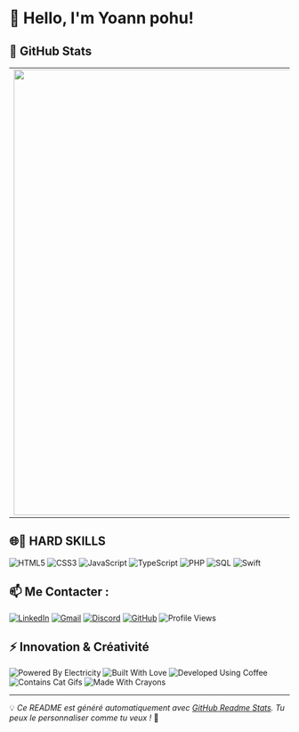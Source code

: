# 👋 Hello, I'm Yoann pohu!

## 🚀 GitHub Stats

<div align="center">
  <table>
    <tr>
      <td>
        <img src="https://github-readme-stats.vercel.app/api?username=Yoannpohu2&show_icons=true&theme=default&card_width=400" width="800px" />
      </td>
      <td>
        <img src="https://github-readme-stats.vercel.app/api/top-langs/?username=Yoannpohu2&layout=compact&theme=default&langs_count=8&card_width=400" width="800px" />
      </td>
    </tr>
  </table>
</div>


## 🌐👀 HARD SKILLS
![HTML5](https://img.shields.io/badge/HTML5-E34F26?style=for-the-badge&logo=html5&logoColor=white)
![CSS3](https://img.shields.io/badge/CSS3-1572B6?style=for-the-badge&logo=css3&logoColor=white)
![JavaScript](https://img.shields.io/badge/JavaScript-F7DF1E?style=for-the-badge&logo=javascript&logoColor=black)
![TypeScript](https://img.shields.io/badge/TypeScript-3178C6?style=for-the-badge&logo=typescript&logoColor=white)
![PHP](https://img.shields.io/badge/PHP-777BB4?style=for-the-badge&logo=php&logoColor=white)
![SQL](https://img.shields.io/badge/SQL-003B57?style=for-the-badge&logo=mysql&logoColor=white)
![Swift](https://img.shields.io/badge/Swift-FA7343?style=for-the-badge&logo=swift&logoColor=white)

## 📫 Me Contacter :
[![LinkedIn](https://img.shields.io/badge/LinkedIn-0077B5?style=for-the-badge&logo=linkedin&logoColor=white)](https://www.linkedin.com/in/yoann-pohu-03b39b213/)
[![Gmail](https://img.shields.io/badge/Gmail-D14836?style=for-the-badge&logo=gmail&logoColor=white)](mailto:yoannpohu12@gmail.com)
[![Discord](https://img.shields.io/badge/Discord-5865F2?style=for-the-badge&logo=discord&logoColor=white)](https://discord.com/users/yoann2225)
[![GitHub](https://img.shields.io/badge/GitHub-181717?style=for-the-badge&logo=github&logoColor=white)](https://github.com/Yoannpohu2)
![Profile Views](https://komarev.com/ghpvc/?username=Yoannpohu2&color=blue)







## ⚡ Innovation & Créativité
![Powered By Electricity](https://forthebadge.com/images/badges/powered-by-electricity.svg)
![Built With Love](https://forthebadge.com/images/badges/built-with-love.svg)
![Developed Using Coffee](https://forthebadge.com/images/badges/uses-brains.svg)
![Contains Cat Gifs](https://forthebadge.com/images/badges/contains-cat-gifs.svg)
![Made With Crayons](https://forthebadge.com/images/badges/made-with-crayons.svg)

---

💡 *Ce README est généré automatiquement avec [GitHub Readme Stats](https://github.com/anuraghazra/github-readme-stats). Tu peux le personnaliser comme tu veux !* 🚀

